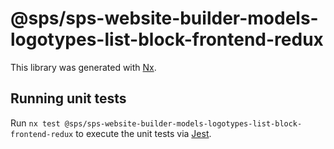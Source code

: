 # @sps/sps-website-builder-models-logotypes-list-block-frontend-redux

This library was generated with [Nx](https://nx.dev).

## Running unit tests

Run `nx test @sps/sps-website-builder-models-logotypes-list-block-frontend-redux` to execute the unit tests via [Jest](https://jestjs.io).

